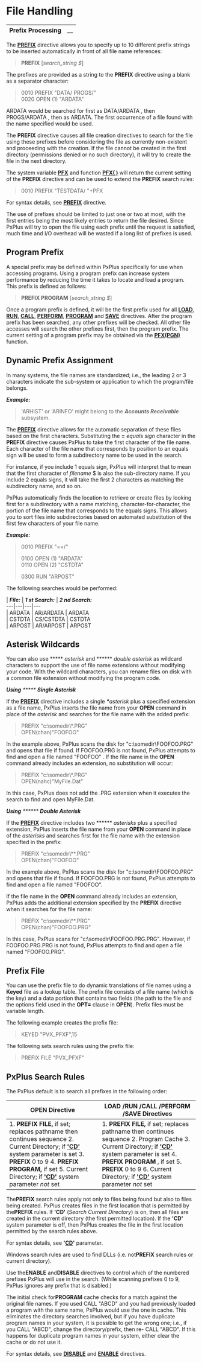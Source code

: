 # File Handling

**Prefix Processing** |  **__**  
---|---  
  
The **[PREFIX](../../../directives/prefix.md)** directive allows you to specify up to 10 different prefix strings to be inserted automatically in front of all file name references:

> **PREFIX** [_search_string_ _$_]

The prefixes are provided as a string to the **PREFIX** directive using a blank as a separator character:

> 0010 PREFIX "DATA/ PROGS/"  
>  0020 OPEN (1) "ARDATA"

ARDATA would be searched for first as DATA/ARDATA , then PROGS/ARDATA , then as ARDATA. The first occurrence of a file found with the name specified would be used.

The **PREFIX** directive causes all file creation directives to search for the file using these prefixes before considering the file as currently non-existent and proceeding with the creation. If the file cannot be created in the first directory (permissions denied or no such directory), it will try to create the file in the next directory.

The system variable **[PFX](../../../variables/pfx.md)** and function **[PFX( )](../../../functions/pfx.md)** will return the current setting of the **PREFIX** directive and can be used to extend the **PREFIX** search rules:

> 0010 PREFIX "TESTDATA/ "+PFX

For syntax details, see **[PREFIX](../../../directives/prefix.md)** directive.

The use of prefixes should be limited to just one or two at most, with the first entries being the most likely entries to return the file desired. Since PxPlus will try to open the file using each prefix until the request is satisfied, much time and I/O overhead will be wasted if a long list of prefixes is used.

## Program Prefix

A special prefix may be defined within PxPlus specifically for use when accessing programs. Using a program prefix can increase system performance by reducing the time it takes to locate and load a program. This prefix is defined as follows:

> **PREFIX PROGRAM** [_search_string_ _$_]

Once a program prefix is defined, it will be the first prefix used for all **[LOAD](../../../directives/load.md)**, **[RUN](../../../directives/run.md)**, **[CALL](../../../directives/call.md)**, **[PERFORM](../../../directives/perform.md)**, **[PROGRAM](../../../directives/program.md)** and **[SAVE](../../../directives/save.md)** directives. After the program prefix has been searched, any other prefixes will be checked. All other file accesses will search the other prefixes first, then the program prefix. The current setting of a program prefix may be obtained via the **[PFX(PGN)](../../../functions/pfx.md)** function.

## Dynamic Prefix Assignment

In many systems, the file names are standardized; i.e., the leading 2 or 3 characters indicate the sub-system or application to which the program/file belongs.

**_Example:_**

> 'ARHIST' or 'ARINFO' might belong to the **_Accounts Receivable_** subsystem.

The **[PREFIX](../../../directives/prefix.md)** directive allows for the automatic separation of these files based on the first characters. Substituting the **=**  _equals sign_ character in the **PREFIX** directive causes PxPlus to take the first character of the file name. Each character of the file name that corresponds by position to an equals sign will be used to form a subdirectory name to be used in the search.

For instance, if you include 1 equals sign, PxPlus will interpret that to mean that the first character of _filename_ $ is also the sub-directory name. If you include 2 equals signs, it will take the first 2 characters as matching the subdirectory name, and so on.

PxPlus automatically finds the location to retrieve or create files by looking first for a subdirectory with a name matching, character-for-character, the portion of the file name that corresponds to the equals signs. This allows you to sort files into subdirectories based on automated substitution of the first few characters of your file name.

**_Example:_**

> 0010 PREFIX "==/"   
>    
>  0100 OPEN (1) "ARDATA"   
>  0110 OPEN (2) "CSTDTA"   
>    
>  0300 RUN "ARPOST"

The following searches would be performed:

|  **_File:_** |  **_1 st Search:_** |  **_2 nd Search:_**  
---|---|---|---  
|  ARDATA |  AR/ARDATA |  ARDATA  
|  CSTDTA |  CS/CSTDTA |  CSTDTA  
|  ARPOST |  AR/ARPOST |  ARPOST  
  
## Asterisk Wildcards

You can also use *****  _asterisk_ and ******  _double asterisk_ as wildcard characters to support the use of file name extensions without modifying your code. With the wildcard characters, you can rename files on disk with a common file extension without modifying the program code.

**_Using_** _***** **Single Asterisk**_

If the **[PREFIX](../../../directives/prefix.md)** directive includes a single **_*_**_asterisk_ plus a specified extension as a file name, PxPlus inserts the file name from your **OPEN** command in place of the _asterisk_ and searches for the file name with the added prefix:

> PREFIX "c:\somedir\\*.PRG"   
> OPEN(chan)"FOOFOO"

In the example above, PxPlus scans the disk for "c:\somedir\FOOFOO.PRG" and opens that file if found. If FOOFOO.PRG is not found, PxPlus attempts to find and open a file named "FOOFOO" . If the file name in the **OPEN** command already includes an extension, no substitution will occur:

> PREFIX "c:\somedir\\*.PRG"   
> OPEN(nahc)"MyFile.Dat"

In this case, PxPlus does not add the .PRG extension when it executes the search to find and open MyFile.Dat.

**_Using_** _****** **Double Asterisk**_

If the **[PREFIX](../../../directives/prefix.md)** directive includes two ******  _asterisks_ plus a specified extension, PxPlus inserts the file name from your **OPEN** command in place of the _asterisks_ and searches first for the file name with the extension specified in the prefix:

> PREFIX "c:\somedir\\**.PRG"   
> OPEN(chan)"FOOFOO"

In the example above, PxPlus scans the disk for "c:\somedir\FOOFOO.PRG" and opens that file if found. If FOOFOO.PRG is not found, PxPlus attempts to find and open a file named "FOOFOO".

If the file name in the **OPEN** command already includes an extension, PxPlus adds the additional extension specified by the **PREFIX** directive when it searches for the file name:

> PREFIX "c:\somedir\\**.PRG"   
> OPEN(chan)"FOOFOO.PRG"

In this case, PxPlus scans for "c:\somedir\FOOFOO.PRG.PRG". However, if FOOFOO.PRG.PRG is not found, PxPlus attempts to find and open a file named "FOOFOO.PRG".

## Prefix File

You can use the prefix file to do dynamic translations of file names using a **Keyed** file as a lookup table. The prefix file consists of a file name (which is the key) and a data portion that contains two fields (the path to the file and the options field used in the **OPT=** clause in **OPEN**). Prefix files must be variable length.

The following example creates the prefix file:

> KEYED "PVX_PFXF",15

The following sets search rules using the prefix file:

> PREFIX FILE "PVX_PFXF"

##  PxPlus Search Rules

The PxPlus default is to search all prefixes in the following order:

**OPEN Directive** |  **LOAD** /**RUN** /**CALL** /**PERFORM** /**SAVE Directives**  
---|---  
1\. **PREFIX FILE,** if set; replaces pathname then continues sequence 2\. Current Directory; if **['CD'](../../../parameters/cd.md)** system parameter is set 3\. **PREFIX** 0 to 9 4\. **PREFIX PROGRAM,** if set 5\. Current Directory; if **['CD'](../../../parameters/cd.md)** system parameter _not_ set |  1\. **PREFIX FILE,** if set; replaces pathname then continues sequence 2\. Program Cache 3\. Current Directory; if **['CD'](../../../parameters/cd.md)** system parameter is set 4\. **PREFIX PROGRAM** , if set 5\. **PREFIX** 0 to 9 6\. Current Directory; if **['CD'](../../../parameters/cd.md)** system parameter _not_ set  
  
The**PREFIX** search rules apply not only to files being found but also to files being created. PxPlus creates files in the first location that is permitted by the**PREFIX** rules. If **'CD'** (_Search Current Directory_) is on, then all files are created in the current directory (the first permitted location). If the **'CD'** system parameter is off, then PxPlus creates the file in the first location permitted by the search rules above.

For syntax details, see **'[CD](../../../parameters/cd.md)'** parameter.

Windows search rules are used to find DLLs (i.e. not**PREFIX** search rules or current directory).

Use the**ENABLE** and**DISABLE** directives to control which of the numbered prefixes PxPlus will use in the search. (While scanning prefixes 0 to 9, PxPlus ignores any prefix that is disabled.)

The initial check for**PROGRAM** cache checks for a match against the original file names. If you used CALL "ABCD" and you had previously loaded a program with the same name, PxPlus would use the one in cache. This eliminates the directory searches involved, but if you have duplicate program names in your system, it is possible to get the wrong one; i.e., if you CALL "ABCD", change the directory/prefix, then re- CALL "ABCD". If this happens for duplicate program names in your system, either clear the cache or do not use it.

For syntax details, see **[DISABLE](../../../directives/disable.md)** and **[ENABLE](../../../directives/enable.md)** directives.
